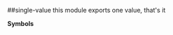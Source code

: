 <a name="module_single-value"></a>
##single-value
this module exports one value, that's it

**Symbols**


